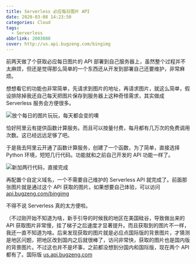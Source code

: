 ```yaml
---
title: Serverless 必应每日图片 API
date: 2020-03-08 14:23:50
categories: Cloud
tags:
  - Serverless
abbrlink: 2003080
cover: http://us.api.bugzeng.com/bingimg
---
```


前两天做了个获取必应每日图片的 API 部署到自己服务器上，虽然整个过程并不太麻烦，但还是觉得那么简单的一个东西还从开发到部署自己还要维护，非常麻烦。

想想看它的功能也非常简单，先请求到图片的地址，再请求图片，就这么简单，假设排除掉我还自己每天把图片保存到服务器上这种奇怪需求，其实做成 Serverless 服务会方便很多。

![放个每日的图片玩玩，每天都会变的噢](http://api.bugzeng.com/bingimg)

恰好阿里云有提供函数计算服务。而且可以按量付费，每月都有几万次的免费调用次数。这已经远远足够了吧。

于是我去阿里云开通了函数计算服务，创建了一个函数，为了简单，直接选择 Python 环境，短短几行代码。功能就和之前自己开发的 API 功能一样了。

![新加两行代码，直接完成](/blog/pics/20200308001.png)

再配置个自定义域名，一个不需要自己维护的 Serverless API 就完成了。前面那张图片就是通过这个 API 获取的图片。如果想要自己体验，可以访问 [api.bugzeng.com/bingimg](http://api.bugzeng.com/bingimg)

不得不说 Serverless 真的太方便啦。

（不过刚开始不知道为啥，新手引导的时候我的地区在美国硅谷，导致做出来的 API 获取图片非常慢，挂了梯子之后速度才显著提升。而且获取到的图片不一样，我还一直不知道为啥。后来发现获取的图片就是必应点国际版的背景图片，才猜测是地区问题，把地区改到国内之后就很棒了，访问非常快，获取的图片也是国内版的背景图片。不过这也并不是坏事，之前都没想到分国内和国际版，现在两个 API 都有了。国际版 [us.api.bugzeng.com](http://us.api.bugzeng.com/bingimg)

